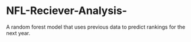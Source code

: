 # NFL-Reciever-Analysis-
A random forest model that uses previous data to predict rankings for the next year.
